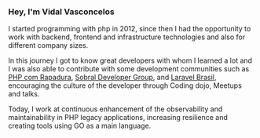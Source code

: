 ### Hey, I'm Vidal Vasconcelos

I started programming with php in 2012, since then I had the opportunity to work with backend, frontend and infrastructure technologies and also for different 
company sizes.

In this journey I got to know great developers with whom I learned a lot and I was also able to contribute with some development communities such as [PHP com 
Rapadura](https://github.com/PHPcomRapadura), [Sobral Developer Group](https://github.com/sobral-developers-group), and [Laravel Brasil](https://github.com/laravelbrasil), encouraging the culture of the developer through Coding dojo, Meetups and talks.

Today, I work at continuous enhancement of the observability and maintainability in PHP legacy applications, increasing resilience and creating tools using 
GO as a main language.

